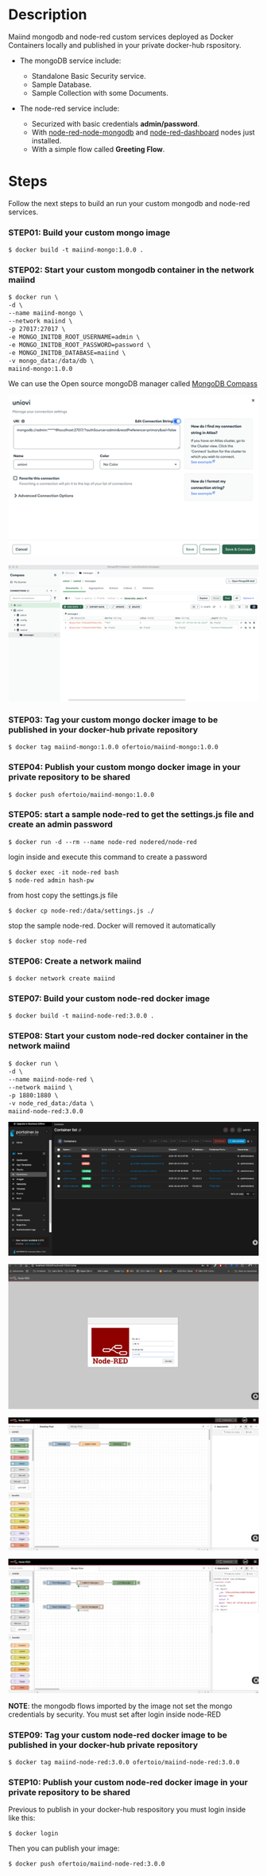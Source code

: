 # Description
Maiind mongodb and node-red custom services deployed as Docker Containers locally and published in your private docker-hub rspository.

- The mongoDB service include:
    - Standalone Basic Security service.
    - Sample Database.
    - Sample Collection with some Documents.

- The node-red service include:
    - Securized with basic credentials **admin/password**.
    - With [node-red-node-mongodb](https://flows.nodered.org/node/node-red-node-mongodb) and [node-red-dashboard](https://flows.nodered.org/node/node-red-dashboard) nodes just installed.
    - With a simple flow called **Greeting Flow**.

# Steps 
Follow the next steps to build an run your custom mongodb and node-red services.

### STEP01: Build your custom mongo image
 ```
$ docker build -t maiind-mongo:1.0.0 .
 ```

 ### STEP02: Start your custom mongodb container in the network maiind
 ```
 $ docker run \
 -d \
 --name maiind-mongo \
 --network maiind \
 -p 27017:27017 \
 -e MONGO_INITDB_ROOT_USERNAME=admin \
 -e MONGO_INITDB_ROOT_PASSWORD=password \
 -e MONGO_INITDB_DATABASE=maiind \
 -v mongo_data:/data/db \
 maiind-mongo:1.0.0
 ```

We can use the Open source mongoDB manager called [MongoDB Compass](https://www.mongodb.com/products/tools/compass)

 ![mongo-connection](captures/mongo-connection.png "mongo-connection")

 ![mongo-compass](captures/mongo-compass.png "mongo-compass")

 ### STEP03: Tag your custom mongo docker image to be published in your docker-hub private repository
```
$ docker tag maiind-mongo:1.0.0 ofertoio/maiind-mongo:1.0.0
 ```

### STEP04: Publish your custom mongo docker image in your private repository to be shared
 ```
$ docker push ofertoio/maiind-mongo:1.0.0
 ```

### STEP05: start a sample node-red to get the settings.js file and create an admin password
 ```
$ docker run -d --rm --name node-red nodered/node-red
 ```

login inside  and execute this command to create a password
 ```
$ docker exec -it node-red bash
$ node-red admin hash-pw
 ```

from host copy the settings.js file 
 ```
$ docker cp node-red:/data/settings.js ./
 ```

stop the sample node-red. Docker will removed it automatically
```
$ docker stop node-red
```

### STEP06: Create a network maiind
```
$ docker network create maiind
```

### STEP07: Build your custom node-red docker image
 ```
$ docker build -t maiind-node-red:3.0.0 .
 ```

### STEP08: Start your custom node-red docker container in the network maiind
 ```
$ docker run \
-d \
--name maiind-node-red \
--network maiind \
-p 1880:1880 \
-v node_red_data:/data \
maiind-node-red:3.0.0
```

![Porainer](captures/portainer.png "Porainer")

![node-red-login](captures/node-red-login.png "node-red-login")

![greetings-flow](captures/greetings-flow.png "greetings-flow")

![mongo-flow](captures/mongo-flow.png "mongo-flow")

**NOTE**: the mongodb flows imported by the image not set the mongo credentials by security. You must set after login inside node-RED

### STEP09: Tag your custom node-red docker image to be published in your docker-hub private repository
```
$ docker tag maiind-node-red:3.0.0 ofertoio/maiind-node-red:3.0.0
 ```

### STEP10: Publish your custom node-red docker image in your private repository to be shared
Previous to publish in your docker-hub respository you must login inside like this:
 ```
$ docker login
 ```

Then you can publish your image:

 ```
$ docker push ofertoio/maiind-node-red:3.0.0
 ```